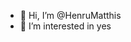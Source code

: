 - 👋 Hi, I’m @HenruMatthis
- 👀 I’m interested in yes

<!---
HenruMatthis/HenruMatthis is a ✨ special ✨ repository because its `README.md` (this file) appears on your GitHub profile.
You can click the Preview link to take a look at your changes.
--->
